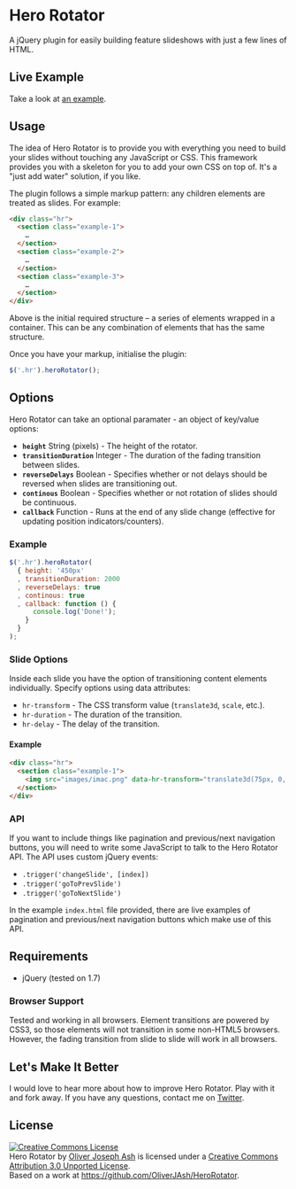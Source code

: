 # Hero Rotator

A jQuery plugin for easily building feature slideshows with just a few lines of HTML.

## Live Example

Take a look at [an example](http://oliverjash.github.com/HeroRotator/).

## Usage

The idea of Hero Rotator is to provide you with everything you need to build your slides without touching any JavaScript or CSS. This framework provides you with a skeleton for you to add your own CSS on top of. It's a "just add water" solution, if you like.

The plugin follows a simple markup pattern: any children elements are treated as slides. For example:

``` html
<div class="hr">
  <section class="example-1">
    …
  </section>
  <section class="example-2">
    …
  </section>
  <section class="example-3">
    …
  </section>
</div>
```

Above is the initial required structure – a series of elements wrapped in a container. This can be any combination of elements that has the same structure.

Once you have your markup, initialise the plugin:

``` js
$('.hr').heroRotator();
```

## Options
Hero Rotator can take an optional paramater - an object of key/value options:

* **`height`** String (pixels) - The height of the rotator.
* **`transitionDuration`** Integer - The duration of the fading transition between slides.
* **`reverseDelays`** Boolean - Specifies whether or not delays should be reversed when slides are transitioning out.
* **`continous`** Boolean - Specifies whether or not rotation of slides should be continuous.
* **`callback`** Function - Runs at the end of any slide change (effective for updating position indicators/counters).

### Example

``` js
$('.hr').heroRotator(
  { height: '450px'
  , transitionDuration: 2000
  , reverseDelays: true
  , continous: true
  , callback: function () {
      console.log('Done!');
    }
  }
);
```

### Slide Options

Inside each slide you have the option of transitioning content elements individually. Specify options using data attributes:

* `hr-transform` - The CSS transform value (`translate3d`, `scale`, etc.).
* `hr-duration` - The duration of the transition.
* `hr-delay` - The delay of the transition.

#### Example

``` html
<div class="hr">
  <section class="example-1">
    <img src="images/imac.png" data-hr-transform="translate3d(75px, 0, 0)" data-hr-duration="3000" data-hr-delay="200" class="slide-image-1">
  </section>
</div>
```

### API

If you want to include things like pagination and previous/next navigation buttons, you will need to write some JavaScript to talk to the Hero Rotator API. The API uses custom jQuery events:

* `.trigger('changeSlide', [index])`
* `.trigger('goToPrevSlide')`
* `.trigger('goToNextSlide')`

In the example `index.html` file provided, there are live examples of pagination and previous/next navigation buttons which make use of this API.

## Requirements

* jQuery (tested on 1.7)

### Browser Support

Tested and working in all browsers. Element transitions are powered by CSS3, so those elements will not transition in some non-HTML5 browsers. However, the fading transition from slide to slide will work in all browsers.

## Let's Make It Better

I would love to hear more about how to improve Hero Rotator. Play with it and fork away. If you have any questions, contact me on [Twitter](http://twitter.com/OliverJAsh).

## License

<a rel="license" href="http://creativecommons.org/licenses/by/3.0/"><img alt="Creative Commons License" style="border-width:0" src="http://i.creativecommons.org/l/by/3.0/88x31.png" /></a><br /><span xmlns:dct="http://purl.org/dc/terms/" property="dct:title">Hero Rotator</span> by <a xmlns:cc="http://creativecommons.org/ns#" href="http://twitter.com/OliverJAsh" property="cc:attributionName" rel="cc:attributionURL">Oliver Joseph Ash</a> is licensed under a <a rel="license" href="http://creativecommons.org/licenses/by/3.0/">Creative Commons Attribution 3.0 Unported License</a>.<br />Based on a work at <a xmlns:dct="http://purl.org/dc/terms/" href="https://github.com/OliverJAsh/HeroRotator" rel="dct:source">https://github.com/OliverJAsh/HeroRotator</a>.
